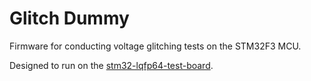# Glitch Dummy

Firmware for conducting voltage glitching tests on the STM32F3 MCU.

Designed to run on the [stm32-lqfp64-test-board](https://github.com/cpey/stm32-lqfp64-test-board).
